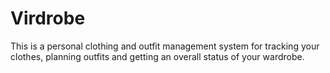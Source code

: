 # Virdrobe

This is a personal clothing and outfit management system for tracking your clothes, planning outfits and getting an overall status of your wardrobe.

